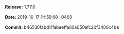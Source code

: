 **Release:** 
1.77.0
<br><br>**Date:** 
2019-10-17 14:59:00 -0400
<br><br>**Commit:** 
b46530fabd11fabeeffa80a050afc20f3400c4be
